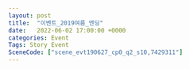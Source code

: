 ```yaml
---
layout: post
title:  "이벤트_2019여름_엔딩"
date:   2022-06-02 17:00:00 +0000
categories: Event
Tags: Story Event
SceneCode: ["scene_evt190627_cp0_q2_s10,7429311"]
---
```


